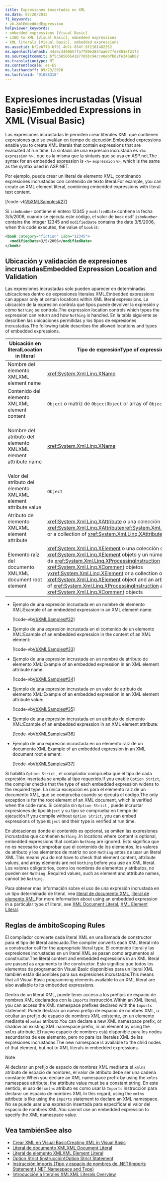 ```yaml
---
title: Expresiones insertadas en XML
ms.date: 07/20/2015
f1_keywords:
- vb.XmlEmbeddedExpression
helpviewer_keywords:
- embedded expressions [Visual Basic]
- LINQ to XML [Visual Basic], embedded expressions
- XML literals [Visual Basic], embedded expressions
ms.assetid: bf2eb779-b751-4b7c-854f-9f2161482352
ms.openlocfilehash: 44a6c3408b57fa7f89e2834aa677fe8801ef21f3
ms.sourcegitcommit: bf5c5850654187705bc94cc40ebfb62fe346ab02
ms.translationtype: MT
ms.contentlocale: es-ES
ms.lasthandoff: 09/23/2020
ms.locfileid: "91058318"
---
```

# <a name="embedded-expressions-in-xml-visual-basic"></a><span data-ttu-id="34a7e-102">Expresiones incrustadas (Visual Basic)</span><span class="sxs-lookup"><span data-stu-id="34a7e-102">Embedded Expressions in XML (Visual Basic)</span></span>

<span data-ttu-id="34a7e-103">Las expresiones incrustadas le permiten crear literales XML que contienen expresiones que se evalúan en tiempo de ejecución.</span><span class="sxs-lookup"><span data-stu-id="34a7e-103">Embedded expressions enable you to create XML literals that contain expressions that are evaluated at run time.</span></span> <span data-ttu-id="34a7e-104">La sintaxis de una expresión incrustada es `<%=` `expression` `%>` , que es la misma que la sintaxis que se usa en ASP.net.</span><span class="sxs-lookup"><span data-stu-id="34a7e-104">The syntax for an embedded expression is `<%=` `expression` `%>`, which is the same as the syntax used in ASP.NET.</span></span>  
  
 <span data-ttu-id="34a7e-105">Por ejemplo, puede crear un literal de elemento XML, combinando expresiones incrustadas con contenido de texto literal.</span><span class="sxs-lookup"><span data-stu-id="34a7e-105">For example, you can create an XML element literal, combining embedded expressions with literal text content.</span></span>  
  
 [!code-vb[VbXMLSamples#27](~/samples/snippets/visualbasic/VS_Snippets_VBCSharp/VbXMLSamples/VB/XMLSamples13.vb#27)]  
  
 <span data-ttu-id="34a7e-106">Si `isbnNumber` contiene el entero 12345 y `modifiedDate` contiene la fecha 3/5/2006, cuando se ejecuta este código, el valor de `book` es:</span><span class="sxs-lookup"><span data-stu-id="34a7e-106">If `isbnNumber` contains the integer 12345 and `modifiedDate` contains the date 3/5/2006, when this code executes, the value of `book` is:</span></span>  
  
```xml  
<book category="fiction" isbn="12345">  
  <modifiedDate>3/5/2006</modifiedDate>  
</book>  
```  
  
## <a name="embedded-expression-location-and-validation"></a><span data-ttu-id="34a7e-107">Ubicación y validación de expresiones incrustadas</span><span class="sxs-lookup"><span data-stu-id="34a7e-107">Embedded Expression Location and Validation</span></span>  

 <span data-ttu-id="34a7e-108">Las expresiones incrustadas solo pueden aparecer en determinadas ubicaciones dentro de expresiones literales XML.</span><span class="sxs-lookup"><span data-stu-id="34a7e-108">Embedded expressions can appear only at certain locations within XML literal expressions.</span></span> <span data-ttu-id="34a7e-109">La ubicación de la expresión controla qué tipos puede devolver la expresión y cómo `Nothing` se controla.</span><span class="sxs-lookup"><span data-stu-id="34a7e-109">The expression location controls which types the expression can return and how `Nothing` is handled.</span></span> <span data-ttu-id="34a7e-110">En la tabla siguiente se describen las ubicaciones permitidas y los tipos de expresiones incrustadas.</span><span class="sxs-lookup"><span data-stu-id="34a7e-110">The following table describes the allowed locations and types of embedded expressions.</span></span>  
  
|<span data-ttu-id="34a7e-111">Ubicación en literal</span><span class="sxs-lookup"><span data-stu-id="34a7e-111">Location in literal</span></span>|<span data-ttu-id="34a7e-112">Tipo de expresión</span><span class="sxs-lookup"><span data-stu-id="34a7e-112">Type of expression</span></span>|<span data-ttu-id="34a7e-113">Control de `Nothing`</span><span class="sxs-lookup"><span data-stu-id="34a7e-113">Handling of `Nothing`</span></span>|  
|---|---|---|  
|<span data-ttu-id="34a7e-114">Nombre del elemento XML</span><span class="sxs-lookup"><span data-stu-id="34a7e-114">XML element name</span></span>|<xref:System.Xml.Linq.XName>|<span data-ttu-id="34a7e-115">Error</span><span class="sxs-lookup"><span data-stu-id="34a7e-115">Error</span></span>|  
|<span data-ttu-id="34a7e-116">Contenido del elemento XML</span><span class="sxs-lookup"><span data-stu-id="34a7e-116">XML element content</span></span>|<span data-ttu-id="34a7e-117">`Object` o matriz de `Object`</span><span class="sxs-lookup"><span data-stu-id="34a7e-117">`Object` or array of `Object`</span></span>|<span data-ttu-id="34a7e-118">Omitido</span><span class="sxs-lookup"><span data-stu-id="34a7e-118">Ignored</span></span>|  
|<span data-ttu-id="34a7e-119">Nombre del atributo del elemento XML</span><span class="sxs-lookup"><span data-stu-id="34a7e-119">XML element attribute name</span></span>|<xref:System.Xml.Linq.XName>|<span data-ttu-id="34a7e-120">Error, a menos que el valor del atributo también sea `Nothing`</span><span class="sxs-lookup"><span data-stu-id="34a7e-120">Error, unless the attribute value is also `Nothing`</span></span>|  
|<span data-ttu-id="34a7e-121">Valor del atributo del elemento XML</span><span class="sxs-lookup"><span data-stu-id="34a7e-121">XML element attribute value</span></span>|`Object`|<span data-ttu-id="34a7e-122">Declaración de atributo omitida</span><span class="sxs-lookup"><span data-stu-id="34a7e-122">Attribute declaration ignored</span></span>|  
|<span data-ttu-id="34a7e-123">Atributo de elemento XML</span><span class="sxs-lookup"><span data-stu-id="34a7e-123">XML element attribute</span></span>|<span data-ttu-id="34a7e-124"><xref:System.Xml.Linq.XAttribute> o una colección de <xref:System.Xml.Linq.XAttribute></span><span class="sxs-lookup"><span data-stu-id="34a7e-124"><xref:System.Xml.Linq.XAttribute> or a collection of <xref:System.Xml.Linq.XAttribute></span></span>|<span data-ttu-id="34a7e-125">Omitido</span><span class="sxs-lookup"><span data-stu-id="34a7e-125">Ignored</span></span>|  
|<span data-ttu-id="34a7e-126">Elemento raíz del documento XML</span><span class="sxs-lookup"><span data-stu-id="34a7e-126">XML document root element</span></span>|<span data-ttu-id="34a7e-127"><xref:System.Xml.Linq.XElement> o una colección de un <xref:System.Xml.Linq.XElement> objeto y un número arbitrario de <xref:System.Xml.Linq.XProcessingInstruction> <xref:System.Xml.Linq.XComment> objetos y</span><span class="sxs-lookup"><span data-stu-id="34a7e-127"><xref:System.Xml.Linq.XElement> or a collection of one <xref:System.Xml.Linq.XElement> object and an arbitrary number of <xref:System.Xml.Linq.XProcessingInstruction> and <xref:System.Xml.Linq.XComment> objects</span></span>|<span data-ttu-id="34a7e-128">Omitido</span><span class="sxs-lookup"><span data-stu-id="34a7e-128">Ignored</span></span>|  
  
- <span data-ttu-id="34a7e-129">Ejemplo de una expresión incrustada en un nombre de elemento XML:</span><span class="sxs-lookup"><span data-stu-id="34a7e-129">Example of an embedded expression in an XML element name:</span></span>  
  
     [!code-vb[VbXMLSamples#32](~/samples/snippets/visualbasic/VS_Snippets_VBCSharp/VbXMLSamples/VB/XMLSamples13.vb#32)]  
  
- <span data-ttu-id="34a7e-130">Ejemplo de una expresión incrustada en el contenido de un elemento XML:</span><span class="sxs-lookup"><span data-stu-id="34a7e-130">Example of an embedded expression in the content of an XML element:</span></span>  
  
     [!code-vb[VbXMLSamples#33](~/samples/snippets/visualbasic/VS_Snippets_VBCSharp/VbXMLSamples/VB/XMLSamples13.vb#33)]  
  
- <span data-ttu-id="34a7e-131">Ejemplo de una expresión incrustada en un nombre de atributo de elemento XML:</span><span class="sxs-lookup"><span data-stu-id="34a7e-131">Example of an embedded expression in an XML element attribute name:</span></span>  
  
     [!code-vb[VbXMLSamples#34](~/samples/snippets/visualbasic/VS_Snippets_VBCSharp/VbXMLSamples/VB/XMLSamples13.vb#34)]  
  
- <span data-ttu-id="34a7e-132">Ejemplo de una expresión incrustada en un valor de atributo de elemento XML:</span><span class="sxs-lookup"><span data-stu-id="34a7e-132">Example of an embedded expression in an XML element attribute value:</span></span>  
  
     [!code-vb[VbXMLSamples#35](~/samples/snippets/visualbasic/VS_Snippets_VBCSharp/VbXMLSamples/VB/XMLSamples13.vb#35)]  
  
- <span data-ttu-id="34a7e-133">Ejemplo de una expresión incrustada en un atributo de elemento XML:</span><span class="sxs-lookup"><span data-stu-id="34a7e-133">Example of an embedded expression in an XML element attribute:</span></span>  
  
     [!code-vb[VbXMLSamples#36](~/samples/snippets/visualbasic/VS_Snippets_VBCSharp/VbXMLSamples/VB/XMLSamples13.vb#36)]  
  
- <span data-ttu-id="34a7e-134">Ejemplo de una expresión incrustada en un elemento raíz de un documento XML:</span><span class="sxs-lookup"><span data-stu-id="34a7e-134">Example of an embedded expression in an XML document root element:</span></span>  
  
     [!code-vb[VbXMLSamples#37](~/samples/snippets/visualbasic/VS_Snippets_VBCSharp/VbXMLSamples/VB/XMLSamples13.vb#37)]  
  
 <span data-ttu-id="34a7e-135">Si habilita `Option Strict` , el compilador comprueba que el tipo de cada expresión insertada se amplía al tipo requerido.</span><span class="sxs-lookup"><span data-stu-id="34a7e-135">If you enable `Option Strict`, the compiler checks that the type of each embedded expression widens to the required type.</span></span> <span data-ttu-id="34a7e-136">La única excepción es para el elemento raíz de un documento XML, que se comprueba cuando se ejecuta el código.</span><span class="sxs-lookup"><span data-stu-id="34a7e-136">The only exception is for the root element of an XML document, which is verified when the code runs.</span></span> <span data-ttu-id="34a7e-137">Si compila sin `Option Strict` , puede incrustar expresiones de tipo `Object` y su tipo se comprueba en tiempo de ejecución.</span><span class="sxs-lookup"><span data-stu-id="34a7e-137">If you compile without `Option Strict`, you can embed expressions of type `Object` and their type is verified at run time.</span></span>  
  
 <span data-ttu-id="34a7e-138">En ubicaciones donde el contenido es opcional, se omiten las expresiones incrustadas que contienen `Nothing` .</span><span class="sxs-lookup"><span data-stu-id="34a7e-138">In locations where content is optional, embedded expressions that contain `Nothing` are ignored.</span></span> <span data-ttu-id="34a7e-139">Esto significa que no es necesario comprobar que el contenido de los elementos, los valores de atributo y los elementos de matriz no son `Nothing` antes de usar un literal XML.</span><span class="sxs-lookup"><span data-stu-id="34a7e-139">This means you do not have to check that element content, attribute values, and array elements are not `Nothing` before you use an XML literal.</span></span> <span data-ttu-id="34a7e-140">Los valores obligatorios, como los nombres de elementos y atributos, no pueden ser `Nothing` .</span><span class="sxs-lookup"><span data-stu-id="34a7e-140">Required values, such as element and attribute names, cannot be `Nothing`.</span></span>  
  
 <span data-ttu-id="34a7e-141">Para obtener más información sobre el uso de una expresión incrustada en un tipo determinado de literal, vea [literal de documento XML](../../../language-reference/xml-literals/xml-document-literal.md), [literal de elemento XML](../../../language-reference/xml-literals/xml-element-literal.md).</span><span class="sxs-lookup"><span data-stu-id="34a7e-141">For more information about using an embedded expression in a particular type of literal, see [XML Document Literal](../../../language-reference/xml-literals/xml-document-literal.md), [XML Element Literal](../../../language-reference/xml-literals/xml-element-literal.md).</span></span>  
  
## <a name="scoping-rules"></a><span data-ttu-id="34a7e-142">Reglas de ámbito</span><span class="sxs-lookup"><span data-stu-id="34a7e-142">Scoping Rules</span></span>  

 <span data-ttu-id="34a7e-143">El compilador convierte cada literal XML en una llamada de constructor para el tipo de literal adecuado.</span><span class="sxs-lookup"><span data-stu-id="34a7e-143">The compiler converts each XML literal into a constructor call for the appropriate literal type.</span></span> <span data-ttu-id="34a7e-144">El contenido literal y las expresiones incrustadas en un literal XML se pasan como argumentos al constructor.</span><span class="sxs-lookup"><span data-stu-id="34a7e-144">The literal content and embedded expressions in an XML literal are passed as arguments to the constructor.</span></span> <span data-ttu-id="34a7e-145">Esto significa que todos los elementos de programación Visual Basic disponibles para un literal XML también están disponibles para sus expresiones incrustadas.</span><span class="sxs-lookup"><span data-stu-id="34a7e-145">This means that all Visual Basic programming elements available to an XML literal are also available to its embedded expressions.</span></span>  
  
 <span data-ttu-id="34a7e-146">Dentro de un literal XML, puede tener acceso a los prefijos de espacio de nombres XML declarados con la `Imports` instrucción.</span><span class="sxs-lookup"><span data-stu-id="34a7e-146">Within an XML literal, you can access the XML namespace prefixes declared with the `Imports` statement.</span></span> <span data-ttu-id="34a7e-147">Puede declarar un nuevo prefijo de espacio de nombres XML, u ocultar un prefijo de espacio de nombres XML existente, en un elemento mediante el `xmlns` atributo.</span><span class="sxs-lookup"><span data-stu-id="34a7e-147">You can declare a new XML namespace prefix, or shadow an existing XML namespace prefix, in an element by using the `xmlns` attribute.</span></span> <span data-ttu-id="34a7e-148">El nuevo espacio de nombres está disponible para los nodos secundarios de ese elemento, pero no para los literales XML de las expresiones incrustadas.</span><span class="sxs-lookup"><span data-stu-id="34a7e-148">The new namespace is available to the child nodes of that element, but not to XML literals in embedded expressions.</span></span>  
  
> [!NOTE]
> <span data-ttu-id="34a7e-149">Al declarar un prefijo de espacio de nombres XML mediante el `xmlns` atributo de espacio de nombres, el valor de atributo debe ser una cadena constante.</span><span class="sxs-lookup"><span data-stu-id="34a7e-149">When you declare an XML namespace prefix by using the `xmlns` namespace attribute, the attribute value must be a constant string.</span></span> <span data-ttu-id="34a7e-150">En este sentido, el uso del `xmlns` atributo es como usar la `Imports` instrucción para declarar un espacio de nombres XML.</span><span class="sxs-lookup"><span data-stu-id="34a7e-150">In this regard, using the `xmlns` attribute is like using the `Imports` statement to declare an XML namespace.</span></span> <span data-ttu-id="34a7e-151">No se puede usar una expresión insertada para especificar el valor del espacio de nombres XML.</span><span class="sxs-lookup"><span data-stu-id="34a7e-151">You cannot use an embedded expression to specify the XML namespace value.</span></span>  
  
## <a name="see-also"></a><span data-ttu-id="34a7e-152">Vea también</span><span class="sxs-lookup"><span data-stu-id="34a7e-152">See also</span></span>

- [<span data-ttu-id="34a7e-153">Crear XML en Visual Basic</span><span class="sxs-lookup"><span data-stu-id="34a7e-153">Creating XML in Visual Basic</span></span>](creating-xml.md)
- [<span data-ttu-id="34a7e-154">Literal de documento XML</span><span class="sxs-lookup"><span data-stu-id="34a7e-154">XML Document Literal</span></span>](../../../language-reference/xml-literals/xml-document-literal.md)
- [<span data-ttu-id="34a7e-155">Literal de elemento XML</span><span class="sxs-lookup"><span data-stu-id="34a7e-155">XML Element Literal</span></span>](../../../language-reference/xml-literals/xml-element-literal.md)
- [<span data-ttu-id="34a7e-156">Option Strict (instrucción)</span><span class="sxs-lookup"><span data-stu-id="34a7e-156">Option Strict Statement</span></span>](../../../language-reference/statements/option-strict-statement.md)
- [<span data-ttu-id="34a7e-157">Instrucción Imports (Tipo y espacio de nombres de .NET)</span><span class="sxs-lookup"><span data-stu-id="34a7e-157">Imports Statement (.NET Namespace and Type)</span></span>](../../../language-reference/statements/imports-statement-net-namespace-and-type.md)
- [<span data-ttu-id="34a7e-158">Introducción a literales XML</span><span class="sxs-lookup"><span data-stu-id="34a7e-158">XML Literals Overview</span></span>](xml-literals-overview.md)
